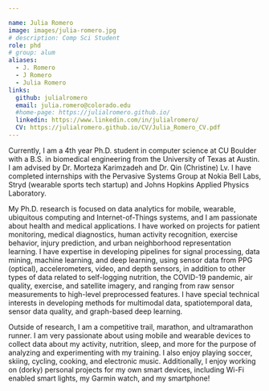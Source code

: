 ```yaml
---

name: Julia Romero
image: images/julia-romero.jpg
# description: Comp Sci Student
role: phd
# group: alum
aliases:
  - J. Romero
  - J Romero
  - Julia Romero
links:
  github: julialromero
  email: julia.romero@colorado.edu
  #home-page: https://julialromero.github.io/
  linkedin: https://www.linkedin.com/in/julialromero/
  CV: https://julialromero.github.io/CV/Julia_Romero_CV.pdf
---
```


Currently, I am a 4th year Ph.D. student in computer science at CU Boulder with a B.S. in biomedical engineering from the University of Texas at Austin. I am advised by Dr. Morteza Karimzadeh and Dr. Qin (Christine) Lv. I have completed internships with the Pervasive Systems Group at Nokia Bell Labs, Stryd (wearable sports tech startup) and Johns Hopkins Applied Physics Laboratory.

My Ph.D. research is focused on data analytics for mobile, wearable, ubiquitous computing and Internet-of-Things systems, and I am passionate about health and medical applications. I have worked on projects for patient monitoring, medical diagnostics, human activity recognition, exercise behavior, injury prediction, and urban neighborhood representation learning. I have expertise in developing pipelines for signal processing, data mining, machine learning, and deep learning, using sensor data from PPG (optical), accelerometers, video, and depth sensors, in addition to other types of data related to self-logging nutrition, the COVID-19 pandemic, air quality, exercise, and satellite imagery, and ranging from raw sensor measurements to high-level preprocessed features. I have special technical interests in developing methods for multimodal data, spatiotemporal data, sensor data quality, and graph-based deep learning.

Outside of research, I am a competitive trail, marathon, and ultramarathon runner. I am very passionate about using mobile and wearable devices to collect data about my activity, nutrition, sleep, and more for the purpose of analyzing and experimenting with my training. I also enjoy playing soccer, skiing, cycling, cooking, and electronic music. Additionally, I enjoy working on (dorky) personal projects for my own smart devices, including Wi-Fi enabled smart lights, my Garmin watch, and my smartphone! 

